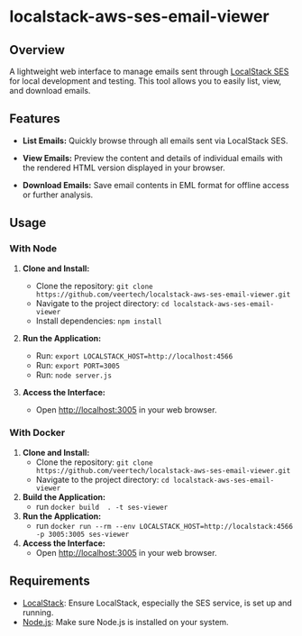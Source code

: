 # localstack-aws-ses-email-viewer

## Overview

A lightweight web interface to manage emails sent through [LocalStack SES](https://github.com/localstack/localstack) for local development and testing. This tool allows you to easily list, view, and download emails.

## Features

- **List Emails:** Quickly browse through all emails sent via LocalStack SES.

- **View Emails:** Preview the content and details of individual emails with the rendered HTML version displayed in your browser.

- **Download Emails:** Save email contents in EML format for offline access or further analysis.

## Usage
### With Node
1. **Clone and Install:**
   - Clone the repository: `git clone https://github.com/veertech/localstack-aws-ses-email-viewer.git`
   - Navigate to the project directory: `cd localstack-aws-ses-email-viewer`
   - Install dependencies: `npm install`

2. **Run the Application:**
   - Run: `export LOCALSTACK_HOST=http://localhost:4566`
   - Run: `export PORT=3005`
   - Run: `node server.js`

3. **Access the Interface:**
   - Open [http://localhost:3005](http://localhost:3005) in your web browser.

### With Docker
1. **Clone and Install:**
   - Clone the repository: `git clone https://github.com/veertech/localstack-aws-ses-email-viewer.git`
   - Navigate to the project directory: `cd localstack-aws-ses-email-viewer`
2. **Build the Application:**
   - run `docker build  . -t ses-viewer`
3. **Run the Application:**
   - run `docker run --rm --env LOCALSTACK_HOST=http://localstack:4566   -p 3005:3005 ses-viewer`
4. **Access the Interface:**
   - Open [http://localhost:3005](http://localhost:3005) in your web browser.

   
## Requirements

- [LocalStack](https://github.com/localstack/localstack): Ensure LocalStack, especially the SES service, is set up and running.
- [Node.js](https://nodejs.org/): Make sure Node.js is installed on your system.
